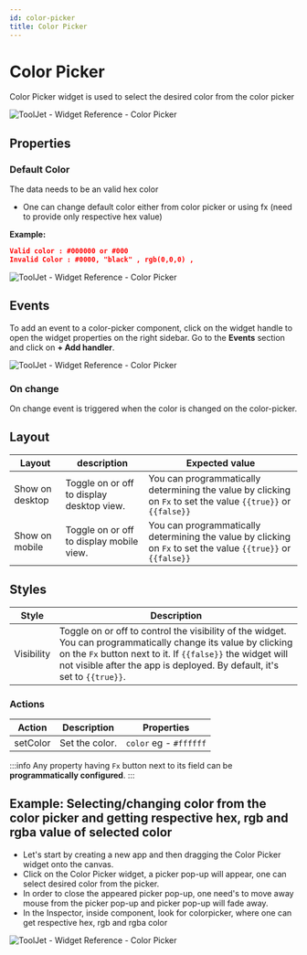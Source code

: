 ```yaml
---
id: color-picker
title: Color Picker
---
```


# Color Picker

Color Picker widget is used to select the desired color from the color picker

<div style={{textAlign: 'center'}}>

<img className="screenshot-full" src="/img/widgets/color-picker/picker.png" alt="ToolJet - Widget Reference - Color Picker" />

</div>

## Properties

### Default Color

The data needs to be an valid hex color

- One can change default color either from color picker or using fx (need to provide only respective hex value)

**Example:**

```json
Valid color : #000000 or #000
Invalid Color : #0000, "black" , rgb(0,0,0) ,
```

<div style={{textAlign: 'center'}}>

<img className="screenshot-full" src="/img/widgets/color-picker/colorpickerdefaultvalue.png" alt="ToolJet - Widget Reference - Color Picker" />

</div>

## Events

To add an event to a color-picker component, click on the widget handle to open the widget properties on the right sidebar. Go to the **Events** section and click on **+ Add handler**.

<div style={{textAlign: 'center'}}>

<img className="screenshot-full" src="/img/widgets/color-picker/events.png" alt="ToolJet - Widget Reference - Color Picker" />

</div>

### On change

On change event is triggered when the color is changed on the color-picker.

## Layout

| Layout          | description                               | Expected value                                                                                                |
| --------------- | ----------------------------------------- | ------------------------------------------------------------------------------------------------------------- |
| Show on desktop | Toggle on or off to display desktop view. | You can programmatically determining the value by clicking on `Fx` to set the value `{{true}}` or `{{false}}` |
| Show on mobile  | Toggle on or off to display mobile view.  | You can programmatically determining the value by clicking on `Fx` to set the value `{{true}}` or `{{false}}` |

## Styles

| Style      | Description                                                                                                                                                                                                                                              |
| ---------- | -------------------------------------------------------------------------------------------------------------------------------------------------------------------------------------------------------------------------------------------------------- |
| Visibility | Toggle on or off to control the visibility of the widget. You can programmatically change its value by clicking on the `Fx` button next to it. If `{{false}}` the widget will not visible after the app is deployed. By default, it's set to `{{true}}`. |

### Actions

| Action      | Description | Properties |
| ----------- | ----------- | ------------------ |
| setColor | Set the  color. | `color` eg - `#ffffff` |

:::info
Any property having `Fx` button next to its field can be **programmatically configured**.
:::

## Example: Selecting/changing color from the color picker and getting respective hex, rgb and rgba value of selected color
- Let's start by creating a new app and then dragging the Color Picker  widget onto the canvas.
- Click on the Color Picker widget, a picker pop-up will appear, one can select desired color from the picker.
- In order to close the appeared picker pop-up, one need's to move away mouse from the picker pop-up and picker pop-up will fade away.
- In the Inspector, inside component, look for colorpicker, where one can get respective hex, rgb and rgba color

<div style={{textAlign: 'center'}}>

<img className="screenshot-full" src="/img/widgets/color-picker/colorpickerinspector.png" alt="ToolJet - Widget Reference - Color Picker" />

</div>